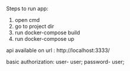 Steps to run app:
1. open cmd
2. go to project dir  
3. run docker-compose build
4. run docker-compose up

api available on url : http://localhost:3333/

basic authorization:
user- user;
password- user;

